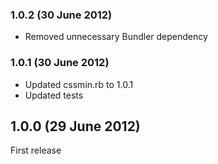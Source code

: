 ### 1.0.2 (30 June 2012)

* Removed unnecessary Bundler dependency

### 1.0.1 (30 June 2012)

* Updated cssmin.rb to 1.0.1
* Updated tests

## 1.0.0  (29 June 2012)

First release